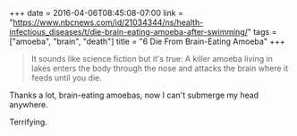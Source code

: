 +++
date = 2016-04-06T08:45:08-07:00
link = "https://www.nbcnews.com/id/21034344/ns/health-infectious_diseases/t/die-brain-eating-amoeba-after-swimming/"
tags = ["amoeba", "brain", "death"]
title = "6 Die From Brain-Eating Amoeba"
+++

>It sounds like science fiction but it's true: A killer amoeba living in lakes enters the body through the nose and attacks the brain where it feeds until you die.

Thanks a lot, brain-eating amoebas, now I can't submerge my head anywhere.

Terrifying.
